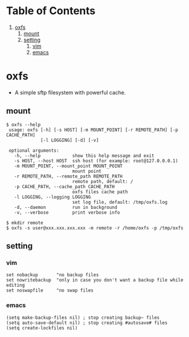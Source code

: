 
# Table of Contents

1.  [oxfs](#org0c701db)
    1.  [mount](#org3592eb9)
    2.  [setting](#orgd787a39)
        1.  [vim](#org8ada354)
        2.  [emacs](#orge6c462e)


<a id="org0c701db"></a>

# oxfs

-   A simple sftp filesystem with powerful cache.


<a id="org3592eb9"></a>

## mount

    $ oxfs --help
     usage: oxfs [-h] [-s HOST] [-m MOUNT_POINT] [-r REMOTE_PATH] [-p CACHE_PATH]
                 [-l LOGGING] [-d] [-v]
    
     optional arguments:
       -h, --help            show this help message and exit
       -s HOST, --host HOST  ssh host (for example: root@127.0.0.0.1)
       -m MOUNT_POINT, --mount_point MOUNT_POINT
                             mount point
       -r REMOTE_PATH, --remote_path REMOTE_PATH
                             remote path, default: /
       -p CACHE_PATH, --cache_path CACHE_PATH
                             oxfs files cache path
       -l LOGGING, --logging LOGGING
                             set log file, default: /tmp/oxfs.log
       -d, --daemon          run in background
       -v, --verbose         print verbose info
    
    $ mkdir remote
    $ oxfs -s user@xxx.xxx.xxx.xxx -m remote -r /home/oxfs -p /tmp/oxfs


<a id="orgd787a39"></a>

## setting


<a id="org8ada354"></a>

### vim

    set nobackup       "no backup files
    set nowritebackup  "only in case you don't want a backup file while editing
    set noswapfile     "no swap files


<a id="orge6c462e"></a>

### emacs

    (setq make-backup-files nil) ; stop creating backup~ files
    (setq auto-save-default nil) ; stop creating #autosave# files
    (setq create-lockfiles nil)

